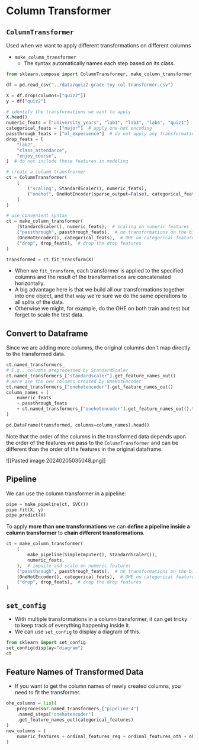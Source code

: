 # Column Transformer
## `ColumnTransformer`
Used when we want to apply different transformations on different columns
- `make_column_transformer`
	- The syntax automatically names each step based on its class. 
```python
from sklearn.compose import ColumnTransformer, make_column_transformer

df = pd.read_csv("../data/quiz2-grade-toy-col-transformer.csv")

X = df.drop(columns=["quiz2"])
y = df["quiz2"]

# identify the transformations we want to apply
X.head()
numeric_feats = ["university_years", "lab1", "lab3", "lab4", "quiz1"]  # apply scaling
categorical_feats = ["major"]  # apply one-hot encoding
passthrough_feats = ["ml_experience"]  # do not apply any transformation
drop_feats = [
    "lab2",
    "class_attendance",
    "enjoy_course",
]  # do not include these features in modeling

# create a column transfrormer
ct = ColumnTransformer(
    [
        ("scaling", StandardScaler(), numeric_feats),
        ("onehot", OneHotEncoder(sparse_output=False), categorical_feats),
    ]
)

# use convenient syntax
ct = make_column_transformer(    
    (StandardScaler(), numeric_feats),  # scaling on numeric features
    ("passthrough", passthrough_feats),  # no transformations on the binary features    
    (OneHotEncoder(), categorical_feats),  # OHE on categorical features
    ("drop", drop_feats),  # drop the drop features
)

transformed = ct.fit_transform(X)
```
- When we `fit_transform`, each transformer is applied to the specified columns and the result of the transformations are concatenated horizontally. 
- A big advantage here is that we build all our transformations together into one object, and that way we're sure we do the same operations to all splits of the data.
- Otherwise we might, for example, do the OHE on both train and test but forget to scale the test data.
## Convert to Dataframe
Since we are adding more columns, the original columns don't map directly to the transformed data.
```python
ct.named_transformers_
# E.g., columns preprocessed by StandardScaler
ct.named_transformers_["standardscaler"].get_feature_names_out()
# Here are the new columns created by OneHotEncoder
ct.named_transformers_["onehotencoder"].get_feature_names_out()
column_names = (
    numeric_feats
    + passthrough_feats    
    + ct.named_transformers_["onehotencoder"].get_feature_names_out().tolist()
)

pd.DataFrame(transformed, columns=column_names).head()
```
Note that the order of the columns in the transformed data depends upon the order of the features we pass to the `ColumnTransformer` and can be different than the order of the features in the original dataframe.  

![[Pasted image 20240205035048.png]]
## Pipeline
We can use the column transformer in a pipeline:
```python
pipe = make_pipeline(ct, SVC())
pipe.fit(X, y)
pipe.predict(X)
```

To apply **more than one transformations** we can **define a pipeline inside a column transformer** to **chain different transformations**.
```python
ct = make_column_transformer(
    (
        make_pipeline(SimpleImputer(), StandardScaler()),
        numeric_feats,
    ),  # impuite and scale on numeric features
    ("passthrough", passthrough_feats),  # no transformations on the binary features    
    (OneHotEncoder(), categorical_feats),  # OHE on categorical features
    ("drop", drop_feats),  # drop the drop features
)
```
## `set_config`
- With multiple transformations in a column transformer, it can get tricky to keep track of everything happening inside it.  
- We can use `set_config` to display a diagram of this. 
```python
from sklearn import set_config
set_config(display="diagram")
ct
```
## Feature Names of Transformed Data
- If you want to get the column names of newly created columns, you need to fit the transformer.
```python
ohe_columns = list(
    preprocessor.named_transformers_["pipeline-4"]
    .named_steps["onehotencoder"]
    .get_feature_names_out(categorical_features)
)
new_columns = (
    numeric_features + ordinal_features_reg + ordinal_features_oth + ohe_columns
)
```